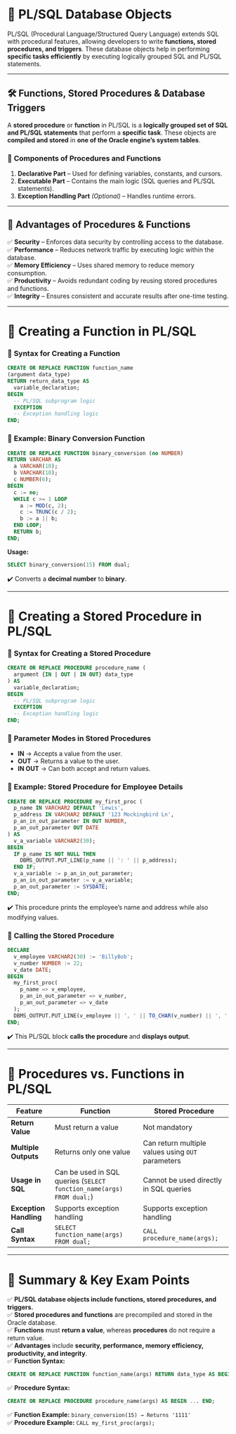 # 📌 **PL/SQL Database Objects**  

PL/SQL (Procedural Language/Structured Query Language) extends SQL with procedural features, allowing developers to write **functions, stored procedures, and triggers**. These database objects help in performing **specific tasks efficiently** by executing logically grouped SQL and PL/SQL statements.  

---

## 🛠️ **Functions, Stored Procedures & Database Triggers**  

A **stored procedure** or **function** in PL/SQL is a **logically grouped set of SQL and PL/SQL statements** that perform a **specific task**. These objects are **compiled and stored** in **one of the Oracle engine’s system tables**.  

### 🔹 **Components of Procedures and Functions**  
1. **Declarative Part** – Used for defining variables, constants, and cursors.  
2. **Executable Part** – Contains the main logic (SQL queries and PL/SQL statements).  
3. **Exception Handling Part** *(Optional)* – Handles runtime errors.  

---

## 🎯 **Advantages of Procedures & Functions**  

✅ **Security** – Enforces data security by controlling access to the database.  
✅ **Performance** – Reduces network traffic by executing logic within the database.  
✅ **Memory Efficiency** – Uses shared memory to reduce memory consumption.  
✅ **Productivity** – Avoids redundant coding by reusing stored procedures and functions.  
✅ **Integrity** – Ensures consistent and accurate results after one-time testing.  

---

# 📌 **Creating a Function in PL/SQL**  

### 🔹 **Syntax for Creating a Function**  
```sql
CREATE OR REPLACE FUNCTION function_name 
(argument data_type) 
RETURN return_data_type AS 
  variable_declaration;
BEGIN 
  -- PL/SQL subprogram logic 
  EXCEPTION 
  -- Exception handling logic 
END;
```

### 📝 **Example: Binary Conversion Function**  
```sql
CREATE OR REPLACE FUNCTION binary_conversion (no NUMBER)
RETURN VARCHAR AS  
  a VARCHAR(10);  
  b VARCHAR(10);  
  c NUMBER(6);  
BEGIN  
  c := no;  
  WHILE c >= 1 LOOP  
    a := MOD(c, 2);  
    c := TRUNC(c / 2);  
    b := a || b;  
  END LOOP;  
  RETURN b;  
END;
```
**Usage:**  
```sql
SELECT binary_conversion(15) FROM dual;
```
✔️ Converts a **decimal number** to **binary**.

---

# 📌 **Creating a Stored Procedure in PL/SQL**  

### 🔹 **Syntax for Creating a Stored Procedure**  
```sql
CREATE OR REPLACE PROCEDURE procedure_name (
  argument {IN | OUT | IN OUT} data_type
) AS  
  variable_declaration;  
BEGIN  
  -- PL/SQL subprogram logic  
  EXCEPTION  
  -- Exception handling logic  
END;
```

### 🔹 **Parameter Modes in Stored Procedures**  
- **IN** → Accepts a value from the user.  
- **OUT** → Returns a value to the user.  
- **IN OUT** → Can both accept and return values.  

### 📝 **Example: Stored Procedure for Employee Details**  
```sql
CREATE OR REPLACE PROCEDURE my_first_proc (
  p_name IN VARCHAR2 DEFAULT 'Lewis',
  p_address IN VARCHAR2 DEFAULT '123 Mockingbird Ln',
  p_an_in_out_parameter IN OUT NUMBER,
  p_an_out_parameter OUT DATE
) AS  
  v_a_variable VARCHAR2(30);  
BEGIN  
  IF p_name IS NOT NULL THEN  
    DBMS_OUTPUT.PUT_LINE(p_name || ': ' || p_address);  
  END IF;  
  v_a_variable := p_an_in_out_parameter;  
  p_an_in_out_parameter := v_a_variable;  
  p_an_out_parameter := SYSDATE;  
END;
```
✔️ This procedure prints the employee’s name and address while also modifying values.

### 🔹 **Calling the Stored Procedure**  
```sql
DECLARE
  v_employee VARCHAR2(30) := 'BillyBob';
  v_number NUMBER := 22;
  v_date DATE;
BEGIN
  my_first_proc(
    p_name => v_employee,
    p_an_in_out_parameter => v_number,
    p_an_out_parameter => v_date
  );
  DBMS_OUTPUT.PUT_LINE(v_employee || ', ' || TO_CHAR(v_number) || ', ' || TO_CHAR(v_date));
END;
```
✔️ This PL/SQL block **calls the procedure** and **displays output**.

---

# 📌 **Procedures vs. Functions in PL/SQL**  

| Feature         | Function | Stored Procedure |
|---------------|----------|----------------|
| **Return Value** | Must return a value | Not mandatory |
| **Multiple Outputs** | Returns only one value | Can return multiple values using `OUT` parameters |
| **Usage in SQL** | Can be used in SQL queries (`SELECT function_name(args) FROM dual;`) | Cannot be used directly in SQL queries |
| **Exception Handling** | Supports exception handling | Supports exception handling |
| **Call Syntax** | `SELECT function_name(args) FROM dual;` | `CALL procedure_name(args);` |

---

# 🎯 **Summary & Key Exam Points**  

✅ **PL/SQL database objects include functions, stored procedures, and triggers.**  
✅ **Stored procedures and functions** are precompiled and stored in the Oracle database.  
✅ **Functions** must **return a value**, whereas **procedures** do not require a return value.  
✅ **Advantages** include **security, performance, memory efficiency, productivity, and integrity**.  
✅ **Function Syntax:**  
```sql
CREATE OR REPLACE FUNCTION function_name(args) RETURN data_type AS BEGIN ... END;
```
✅ **Procedure Syntax:**  
```sql
CREATE OR REPLACE PROCEDURE procedure_name(args) AS BEGIN ... END;
```
✅ **Function Example:** `binary_conversion(15) → Returns '1111'`  
✅ **Procedure Example:** `CALL my_first_proc(args);`  
